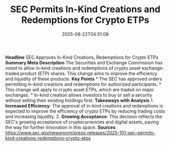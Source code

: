 ﻿---
title: "  SEC Permits In-Kind Creations and Redemptions for Crypto ETPs
"
date: "2025-08-22T04:51:08"
category: "Markets"
summary: ""
slug: "  sec permits inkind creations and redemptions for crypto et"
source_urls:
  - "https://www.sec.gov/newsroom/press-releases/2025-101-sec-permits-kind-creations-redemptions-crypto-etps"
seo:
  title: "  SEC Permits In-Kind Creations and Redemptions for Crypto ETPs
 | Hash n Hedge"
  description: ""
  keywords: ["news", "markets", "brief"]
---
**Headline** SEC Approves In-Kind Creations, Redemptions for Crypto ETPs  **Summary Meta Description** The Securities and Exchange Commission has voted to allow in-kind creations and redemptions of crypto asset exchange-traded product (ETP) shares. This change aims to improve the efficiency and liquidity of these products.  **Key Points**  * The SEC has approved orders permitting in-kind creations and redemptions for authorized participants. * This change will apply to crypto asset ETPs, which are traded on major exchanges. * In-kind creation allows investors to buy or sell a security without selling their existing holdings first.  **Takeaways with Analysis**  1. **Increased Efficiency**: The approval of in-kind creations and redemptions is expected to improve the efficiency of crypto ETPs by reducing trading costs and increasing liquidity. 2. **Growing Acceptance**: This decision reflects the SEC's growing acceptance of cryptocurrencies and digital assets, paving the way for further innovation in this space.  **Sources** https://www.sec.gov/newsroom/press-releases/2025-101-sec-permits-kind-creations-redemptions-crypto-etps 
